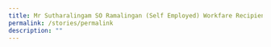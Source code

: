 ```yaml
---
title: Mr Sutharalingam SO Ramalingan (Self Employed) Workfare Recipient
permalink: /stories/permalink
description: ""
---
```

